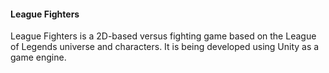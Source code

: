 #### League Fighters

League Fighters is a 2D-based versus fighting game based on the League of Legends universe and characters. It is being developed using Unity as a game engine.